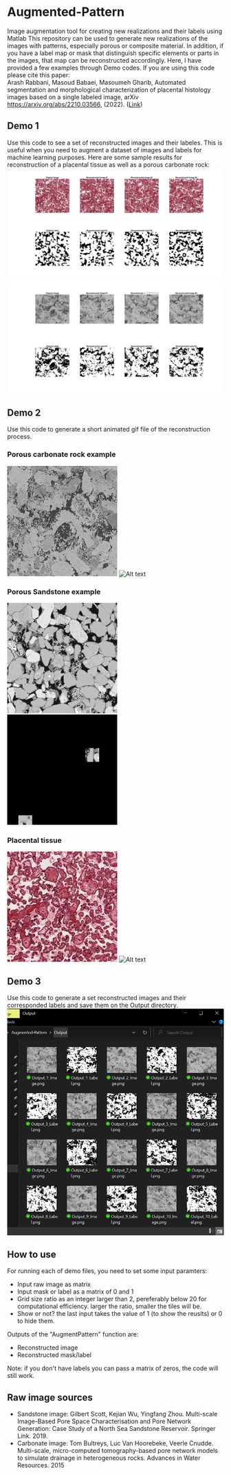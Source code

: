 # Augmented-Pattern
Image augmentation tool for creating new realizations and their labels using Matlab
This repository can be used to generate new realizations of the images with patterns, especially porous or composite material. In addition, if you have a label map or mask that distinguish specific elements or parts in the images, that map can be reconstructed accordingly. Here, I have provided a few examples through Demo codes. If you are using this code please cite this paper: <br>
Arash Rabbani, Masoud Babaei, Masoumeh Gharib, Automated segmentation and morphological characterization of placental histology images based on a single labeled image, arXiv https://arxiv.org/abs/2210.03566, (2022). ([Link](https://arxiv.org/abs/2210.03566))


## Demo 1
Use this code to see a set of reconstructed images and their labeles. This is useful when you need to augment a dataset of images and labels for machine learning purposes. Here are some sample results for reconstruction of a placental tissue as well as a porous carbonate rock:
<br>
![Alt text](https://github.com/ArashRabbani/Augmented-Pattern/blob/main/img/Reconstructed_1.jpg)
![Alt text](https://github.com/ArashRabbani/Augmented-Pattern/blob/main/img/Reconstructed_2.jpg)

## Demo 2
Use this code to generate a short animated gif file of the reconstruction process. 
### Porous carbonate rock example
![Alt text](https://github.com/ArashRabbani/Augmented-Pattern/blob/main/Data/Input2.png)
![Alt text](https://github.com/ArashRabbani/Augmented-Pattern/blob/main/Carbonate.gif)



### Porous Sandstone example
![Alt text](https://github.com/ArashRabbani/Augmented-Pattern/blob/main/Data/Input3.png)
![Alt text](https://github.com/ArashRabbani/Augmented-Pattern/blob/main/Sandstone.gif)



### Placental tissue
![Alt text](https://github.com/ArashRabbani/Augmented-Pattern/blob/main/Data/Input.png)
![Alt text](https://github.com/ArashRabbani/Augmented-Pattern/blob/main/Placental%20Tissue.gif)



## Demo 3
Use this code to generate a set reconstructed images and their corresponded labels and save them on the Output directory. 
<br>
![Alt text](https://github.com/ArashRabbani/Augmented-Pattern/blob/main/output.png)


## How to use
For running each of demo files, you need to set some input paramters: 
- Input raw image as matrix
- Input mask or label as a matrix of 0 and 1
- Grid size ratio as an integer larger than 2, pereferably below 20 for computational efficiency. larger the ratio, smaller the tiles will be.
- Show or not? the last input takes the value of 1 (to show the reuslts) or 0 to hide them. 

Outputs of the "AugmentPattern" function are: 
- Reconstructed image
- Reconstructed mask/label

Note: if you don't have labels you can pass a matrix of zeros, the code will still work. 


## Raw image sources
- Sandstone image: Gilbert Scott, Kejian Wu, Yingfang Zhou. Multi-scale Image-Based Pore Space Characterisation and Pore Network Generation: Case Study of a North Sea Sandstone Reservoir. Springer Link. 2019. 
- Carbonate image: Tom Bultreys, Luc Van Hoorebeke, Veerle Cnudde. Multi-scale, micro-computed tomography-based pore network models to simulate drainage in heterogeneous rocks. Advances in Water Resources. 2015
